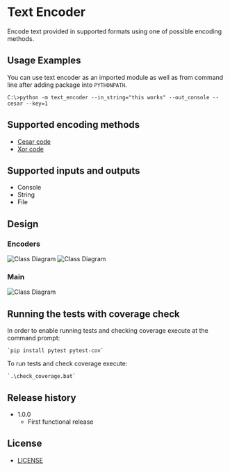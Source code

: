 # Text Encoder

Encode text provided in supported formats using one of possible encoding methods.

## Usage Examples

You can use text encoder as an imported module as well 
as from command line after adding package into ``PYTHONPATH``.

```console
C:\>python -m text_encoder --in_string="this works" --out_console --cesar --key=1 

```

## Supported encoding methods

* [Cesar code](https://en.wikipedia.org/wiki/Caesar_cipher)
* [Xor code](https://en.wikipedia.org/wiki/XOR_cipher)

## Supported inputs and outputs

* Console
* String
* File

## Design

### Encoders

![Class Diagram](http://www.plantuml.com/plantuml/proxy?cache=no&src=https://raw.githubusercontent.com/meeetju/text_encoder/meeetju/start/docs/design_encoder.puml)
![Class Diagram](http://www.plantuml.com/plantuml/proxy?cache=no&src=https://raw.githubusercontent.com/meeetju/text_encoder/meeetju/start/docs/design_encoders.puml)

### Main

![Class Diagram](http://www.plantuml.com/plantuml/proxy?cache=no&src=https://raw.githubusercontent.com/meeetju/text_encoder/meeetju/start/docs/design_main.puml)

## Running the tests with coverage check

In order to enable running tests and checking
coverage execute at the command prompt:

    `pip install pytest pytest-cov`
    
To run tests and check coverage execute:

    `.\check_coverage.bat`
    
## Release history

* 1.0.0
    * First functional release
	
## License

* [LICENSE](LICENSE.md)